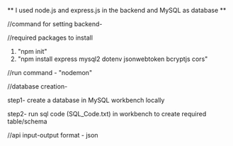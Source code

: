 ** I used node.js and express.js in the backend and MySQL as database **

//command for setting backend-

//required packages to install
1. "npm init"
2. "npm install express mysql2 dotenv jsonwebtoken bcryptjs cors"

//run command - "nodemon"

//database creation- 

step1- create a database in MySQL workbench locally

step2- run sql code (SQL_Code.txt) in workbench to create required table/schema

//api input-output format - json
